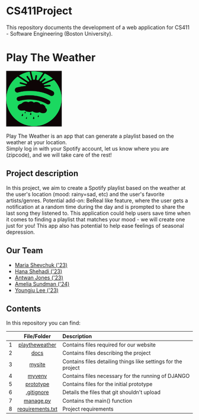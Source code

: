 # CS411Project
This repository documents the development of a web application for CS411 - Software Engineering (Boston University). 

# Play The Weather
<img src="PlayTheWeather/templates/PlayTheWeather/ptw_logo.jpg"  width="150" height="150">

Play The Weather is an app that can generate a playlist based on the weather at your location.  <br /> 
Simply log in with your Spotify account, let us know where you are (zipcode), and we will take care of the rest!

## Project description

In this project, we aim to create a Spotify playlist based on the weather at the user's location (mood: rainy=sad, etc) and the user's favorite artists/genres. Potential add-on: BeReal like feature, where the user gets a notification at a random time during the day and is prompted to share the last song they listened to. This application could help users save time when it comes to finding a playlist that matches your mood - we will create one just for you! This app also has potential to help ease feelings of seasonal depression.

## Our Team 
* [Maria Shevchuk ('23)](https://github.com/mariashev)
* [Hana Shehadi ('23)](https://github.com/hanashehadi)
* [Antwan Jones ('23)](https://github.com/antwanj2)
* [Amelia Sundman ('24)](https://github.com/AmeliaSund)
* [Youngju Lee ('23)](https://github.com/Jenna20001121)

## Contents

In this repository you can find: 

|  | **File/Folder**                   |                                  Description                               |
|-:|:---------------------------------:|:---------------------------------------------------------------------------|
| 1| [playtheweather](./playtheweather)  |  Contains files required for our website  |
| 2| [docs](./docs)  |  Contains files describing the project  |
| 3| [mysite](./mysite)  |  Contains files detailing things like settings for the project  |
| 4| [myvenv](./myvenv)  |  Contains files necessary for the running of DJANGO  |
| 5| [prototype](./prototype)  |  Contains files for the initial prototype  |
| 6| [.gitignore](./gitignore)  |  Details the files that git shouldn't upload |
| 7| [manage.py](./manage.py) |  Contains the main() function  |
| 8| [requirements.txt](./requirements.txt) |  Project requirements  |


